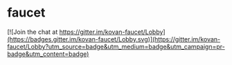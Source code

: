 # faucet

[![Join the chat at https://gitter.im/kovan-faucet/Lobby](https://badges.gitter.im/kovan-faucet/Lobby.svg)](https://gitter.im/kovan-faucet/Lobby?utm_source=badge&utm_medium=badge&utm_campaign=pr-badge&utm_content=badge)